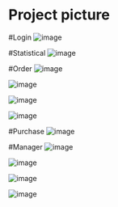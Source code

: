 # Project picture

#Login
![image](https://github.com/dinhphu96/Restaurant-Desktop-Application/assets/124566792/ba13a23e-8444-4a82-8fe6-5e205849ebc6)

#Statistical
![image](https://github.com/dinhphu96/Restaurant-Desktop-Application/assets/124566792/1b1825e1-dcf8-4165-8f59-2a7ab2a0c056)

#Order
![image](https://github.com/dinhphu96/Restaurant-Desktop-Application/assets/124566792/f607cd78-63e7-4ad5-8071-7e756e260eff)

![image](https://github.com/dinhphu96/Restaurant-Desktop-Application/assets/124566792/8457185e-e3de-40dd-bee7-3232a8669f36)

![image](https://github.com/dinhphu96/Restaurant-Desktop-Application/assets/124566792/81ba97f9-00bc-4fa1-8891-d9e8f08241bc)

![image](https://github.com/dinhphu96/Restaurant-Desktop-Application/assets/124566792/532bad85-37e6-4b60-8f5d-c312031f1c9f)


#Purchase
![image](https://github.com/dinhphu96/Restaurant-Desktop-Application/assets/124566792/75d2035a-97ff-43b1-aca7-1f0f4ba53aeb)

#Manager
![image](https://github.com/dinhphu96/Restaurant-Desktop-Application/assets/124566792/23849ec6-3a19-4da1-af5e-bab75e4795f0)

![image](https://github.com/dinhphu96/Restaurant-Desktop-Application/assets/124566792/085da750-f712-4fb1-9216-9e04ea7fecf8)

![image](https://github.com/dinhphu96/Restaurant-Desktop-Application/assets/124566792/8210ef51-5efc-4546-b65c-c4b665edc37c)

![image](https://github.com/dinhphu96/Restaurant-Desktop-Application/assets/124566792/7d577f9e-673a-45df-9e85-58529823acbd)










